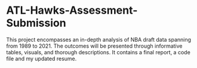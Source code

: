 # ATL-Hawks-Assessment-Submission
This project encompasses an in-depth analysis of NBA draft data spanning from 1989 to 2021. The outcomes will be presented through informative tables, visuals, and thorough descriptions. It contains a final report, a code file and my updated resume. 
